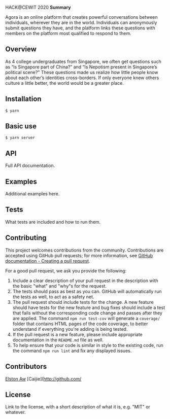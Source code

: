 HACK@CEWIT 2020
**Summary** 

Agora is an online platform that creates powerful conversations between individuals, wherever they are in the world. Individuals can anonymously submit questions they have, and the platform links these questions with members on the platform most qualified to respond to them.

## Overview

As 4 college undergraduates from Singapore, we often get questions such as “is Singapore part of China?” and “Is Nepotism present in Singapore’s political scene?” These questions made us realize how little people know about each other’s identities cross-borders. If only everyone knew others culture a little better, the world would be a greater place.

## Installation

```
$ yarn
```

## Basic use

```
$ yarn server
```

## API 

Full API documentation.  

## Examples

Additional examples here.

## Tests

What tests are included and how to run them. 

## Contributing

This project welcomes contributions from the community. Contributions are
accepted using GitHub pull requests; for more information, see 
[GitHub documentation - Creating a pull request](https://help.github.com/articles/creating-a-pull-request/).

For a good pull request, we ask you provide the following:

1. Include a clear description of your pull request in the description
   with the basic "what" and "why"s for the request.
2. The tests should pass as best as you can. GitHub will automatically run
   the tests as well, to act as a safety net.
3. The pull request should include tests for the change. A new feature should
   have tests for the new feature and bug fixes should include a test that fails
   without the corresponding code change and passes after they are applied.
   The command `npm run test-cov` will generate a `coverage/` folder that
   contains HTML pages of the code coverage, to better understand if everything
   you're adding is being tested.
4. If the pull request is a new feature, please include appropriate documentation 
   in the `README.md` file as well.
5. To help ensure that your code is similar in style to the existing code,
   run the command `npm run lint` and fix any displayed issues.

## Contributors

[Elston Aw](https://github.com/elstonayx)
[Caijie](http://github.com/

## License

Link to the license, with a short description of what it is, 
e.g. "MIT" or whatever.  
